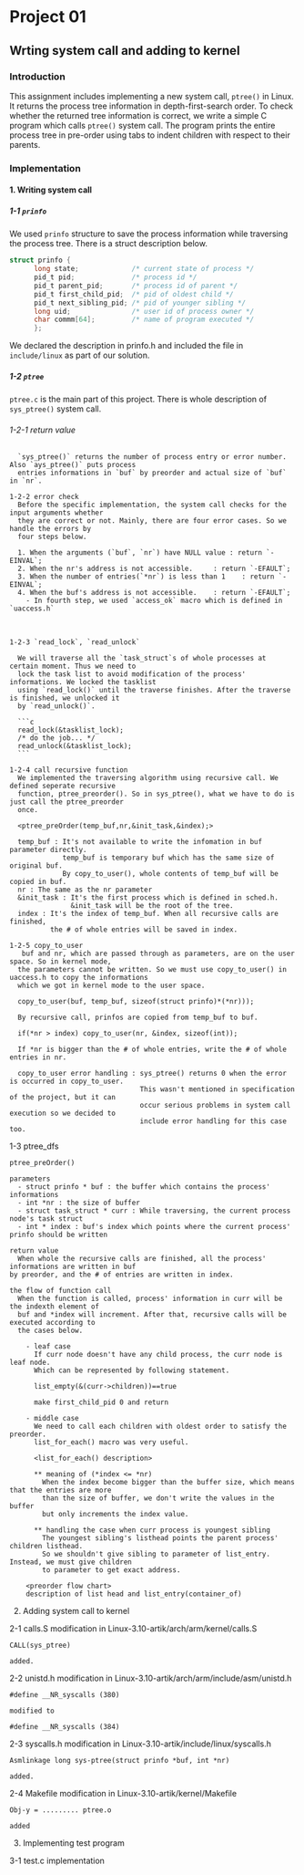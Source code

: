 
# Project 01

## Wrting system call and adding to kernel

### Introduction
 This assignment includes implementing a new system call, `ptree()` in Linux. It returns the process tree information in depth-first-search order. To check whether the returned tree information is correct, we write a simple C program which calls `ptree()` system call. The program prints the entire process tree in pre-order using tabs to indent children with respect to their parents.

### Implementation

#### 1. Writing system call
##### 1-1 `prinfo`
 We used `prinfo` structure to save the process information while traversing the process tree.
There is a struct description below.
    
```c    
struct prinfo {
      long state;             /* current state of process */
      pid_t pid;              /* process id */
      pid_t parent_pid;       /* process id of parent */
      pid_t first_child_pid;  /* pid of oldest child */
      pid_t next_sibling_pid; /* pid of younger sibling */
      long uid;               /* user id of process owner */
      char commm[64];         /* name of program executed */
      };
```
We declared the description in prinfo.h and included the file in `include/linux` as part of our solution.
  
##### 1-2 `ptree`
`ptree.c` is the main part of this project. There is whole description of `sys_ptree()` system call.
    
###### 1-2-1 return value
      `sys_ptree()` returns the number of process entry or error number. Also `ays_ptree()` puts process 
      entries informations in `buf` by preorder and actual size of `buf` in `nr`.
    
    1-2-2 error check
      Before the specific implementation, the system call checks for the input arguments whether 
      they are correct or not. Mainly, there are four error cases. So we handle the errors by 
      four steps below.
      
      1. When the arguments (`buf`, `nr`) have NULL value : return `-EINVAL`;
      2. When the nr's address is not accessible.     : return `-EFAULT`;
      3. When the number of entries(`*nr`) is less than 1    : return `-EINVAL`;
      4. When the buf's address is not accessible.    : return `-EFAULT`;
        - In fourth step, we used `access_ok` macro which is defined in `uaccess.h`
        
        <whole definition of access_ok macro>
        
    1-2-3 `read_lock`, `read_unlock`
    
      We will traverse all the `task_struct`s of whole processes at certain moment. Thus we need to
      lock the task list to avoid modification of the process' informations. We locked the tasklist
      using `read_lock()` until the traverse finishes. After the traverse is finished, we unlocked it
      by `read_unlock()`.
      
      ```c
      read_lock(&tasklist_lock);
      /* do the job... */
      read_unlock(&tasklist_lock);
      ```
      
    1-2-4 call recursive function
      We implemented the traversing algorithm using recursive call. We defined seperate recursive
      function, ptree_preorder(). So in sys_ptree(), what we have to do is just call the ptree_preorder
      once.
      
      <ptree_preOrder(temp_buf,nr,&init_task,&index);>
      
      temp_buf : It's not available to write the infomation in buf parameter directly.
                 temp_buf is temporary buf which has the same size of original buf.
                 By copy_to_user(), whole contents of temp_buf will be copied in buf.
      nr : The same as the nr parameter
      &init_task : It's the first process which is defined in sched.h. 
                   &init_task will be the root of the tree.
      index : It's the index of temp_buf. When all recursive calls are finished, 
              the # of whole entries will be saved in index.
      
    1-2-5 copy_to_user
       buf and nr, which are passed through as parameters, are on the user space. So in kernel mode,
      the parameters cannot be written. So we must use copy_to_user() in uaccess.h to copy the informations
      which we got in kernel mode to the user space.
      
      copy_to_user(buf, temp_buf, sizeof(struct prinfo)*(*nr)));
      
      By recursive call, prinfos are copied from temp_buf to buf.
      
      if(*nr > index) copy_to_user(nr, &index, sizeof(int));
      
      If *nr is bigger than the # of whole entries, write the # of whole entries in nr.
      
      copy_to_user error handling : sys_ptree() returns 0 when the error is occurred in copy_to_user.
                                    This wasn't mentioned in specification of the project, but it can
                                    occur serious problems in system call execution so we decided to 
                                    include error handling for this case too.
      
  1-3 ptree_dfs
  
    ptree_preOrder()
    
    parameters
      - struct prinfo * buf : the buffer which contains the process' informations
      - int *nr : the size of buffer
      - struct task_struct * curr : While traversing, the current process node's task struct
      - int * index : buf's index which points where the current process' prinfo should be written
      
    return value
      When whole the recursive calls are finished, all the process' informations are written in buf
    by preorder, and the # of entries are written in index.
    
    the flow of function call
      When the function is called, process' information in curr will be the indexth element of
      buf and *index will increment. After that, recursive calls will be executed according to 
      the cases below.
      
        - leaf case
          If curr node doesn't have any child process, the curr node is leaf node.
          Which can be represented by following statement.
          
          list_empty(&(curr->children))==true
          
          make first_child_pid 0 and return
          
        - middle case
          We need to call each children with oldest order to satisfy the preorder.
          list_for_each() macro was very useful.
          
          <list_for_each() description>
          
          ** meaning of (*index <= *nr)
            When the index become bigger than the buffer size, which means that the entries are more
            than the size of buffer, we don't write the values in the buffer 
            but only increments the index value.
            
          ** handling the case when curr process is youngest sibling
            The youngest sibling's listhead points the parent process' children listhead.
            So we shouldn't give sibling to parameter of list_entry. Instead, we must give children
            to parameter to get exact address.
            
        <preorder flow chart>
        description of list head and list_entry(container_of)
        

      
2. Adding system call to kernel
  
  2-1 calls.S modification
    in Linux-3.10-artik/arch/arm/kernel/calls.S
    
    CALL(sys_ptree) 
    
    added.
    
  2-2 unistd.h modification
    in Linux-3.10-artik/arch/arm/include/asm/unistd.h
    
    #define __NR_syscalls (380)
    
    modified to
    
    #define __NR_syscalls (384)
    
  2-3 syscalls.h modification
    in Linux-3.10-artik/include/linux/syscalls.h
    
    Asmlinkage long sys-ptree(struct prinfo *buf, int *nr)
    
    added.
    
  2-4 Makefile modification
    in Linux-3.10-artik/kernel/Makefile
    
    Obj-y = ......... ptree.o 
    
    added
    
3. Implementing test program

  3-1 test.c implementation
